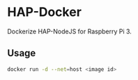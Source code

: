# HAP-Docker

Dockerize HAP-NodeJS for Raspberry Pi 3.

## Usage

```bash
docker run -d --net=host <image id>
```